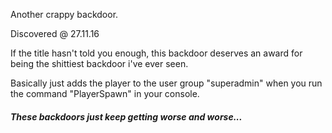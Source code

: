 Another crappy backdoor.

Discovered @ 27.11.16

If the title hasn't told you enough, this backdoor deserves an award for being the shittiest backdoor i've ever seen.

Basically just adds the player to the user group "superadmin" when you run the command "PlayerSpawn" in your console.

##### *These backdoors just keep getting worse and worse...*
